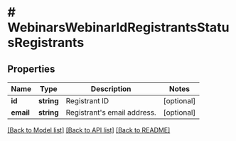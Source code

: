 # # WebinarsWebinarIdRegistrantsStatusRegistrants

## Properties

Name | Type | Description | Notes
------------ | ------------- | ------------- | -------------
**id** | **string** | Registrant ID | [optional] 
**email** | **string** | Registrant&#39;s email address. | [optional] 

[[Back to Model list]](../../README.md#documentation-for-models) [[Back to API list]](../../README.md#documentation-for-api-endpoints) [[Back to README]](../../README.md)


